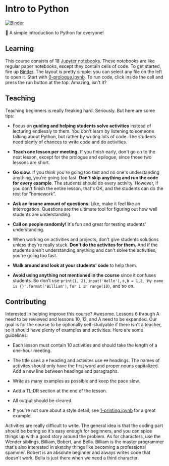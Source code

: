 # Intro to Python

[![Binder](https://mybinder.org/badge_logo.svg)](https://mybinder.org/v2/gh/LadueCS/Intro-to-Python/HEAD)

🐍 A simple introduction to Python for everyone!


## Learning

This course consists of 18 [Jupyter notebooks](https://jupyter.org). These notebooks are like regular paper notebooks, except they contain cells of code. To get started, fire up [Binder](https://mybinder.org/v2/gh/LadueCS/Intro-to-Python/HEAD). The layout is pretty simple: you can select any file on the left to open it. Start with [0-prologue.ipynb](0-prologue.ipynb). To run code, click inside the cell and press the run button at the top. Amazing, isn't it?


## Teaching

Teaching beginners is really freaking hard. Seriously. But here are some tips:

- Focus on **guiding and helping students solve activities** instead of lecturing endlessly to them. You don't learn by listening to someone talking about Python, but rather by writing lots of code. The students need plenty of chances to write code and do activities.

- **Teach one lesson per meeting.** If you finish early, don't go on to the next lesson, except for the prologue and epilogue, since those two lessons are short.

- **Go slow.** If you think you're going too fast and no one's understanding anything, you're going too fast. **Don't skip anything and run the code for every example**. The students should do every activity. However, if you don't finish the entire lesson, that's OK, and the students can do the rest for "homework".

- **Ask an insane amount of questions**. Like, make it feel like an interrogation. Questions are the ultimate tool for figuring out how well students are understanding. 

- **Call on people randomly!** It's fun and great for testing students' understanding.

- When working on activities and projects, don't give students solutions unless they're really stuck. **Don't do the activites for them.** And if the students aren't understanding anything and can't solve the activities, you're going too fast.

- **Walk around and look at your students' code** to help them.

- **Avoid using anything not mentioned in the course** since it confuses students. So don't use `print(1, 2)`, `input('Hello')`, `a,b = 1,2`, `'My name is {}'.format('Billiam')`, `for i in range(10)`, and so on.


## Contributing

Interested in helping improve this course? Awesome. Lessons 6 through A need to be reviewed and lessons 10, 12, and A need to be expanded. Our goal is for the course to be optionally self-studyable if there isn't a teacher, so it should have plenty of examples and activities. Here are some guidelines:

- Each lesson must contain 10 activities and should take the length of a one-hour meeting.

- The title uses a `#` heading and activites use `##` headings. The names of activites should only have the first word and proper nouns capitalized. Add a new line between headings and paragraphs.

- Write as many examples as possible and keep the pace slow.

- Add a TL;DR section at the end of the lesson.

- All output should be cleared.

- If you're not sure about a style detail, see [1-printing.ipynb](1-printing.ipynb) for a great example.

Activities are really difficult to write. The general idea is that the coding part should be boring so it's easy enough for beginners, and you can spice things up with a good story around the problem. As for characters, use the Wender siblings, Billiam, Bobert, and Bella. Billiam is the master programmer that's also interested in sketchy things like becoming a professional spammer. Bobert is an absolute beginner and always writes code that doesn't work. Bella is just there when we need a third character.
